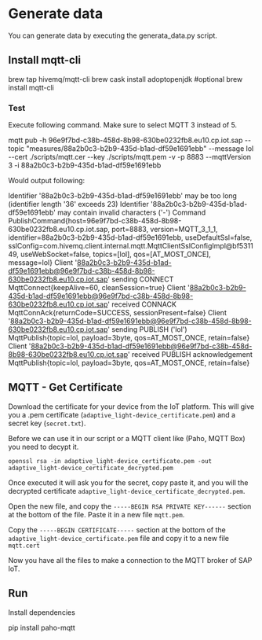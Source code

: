 # Generate data

You can generate data by executing the generata_data.py script.

## Install mqtt-cli

  brew tap hivemq/mqtt-cli
  brew cask install adoptopenjdk #optional
  brew install mqtt-cli

### Test

Execute following command. Make sure to select MQTT 3 instead of 5.

  mqtt pub -h 96e9f7bd-c38b-458d-8b98-630be0232fb8.eu10.cp.iot.sap --topic "measures/88a2b0c3-b2b9-435d-b1ad-df59e1691ebb" --message lol --cert ./scripts/mqtt.cer --key ./scripts/mqtt.pem -v -p 8883 --mqttVersion 3 -i 88a2b0c3-b2b9-435d-b1ad-df59e1691ebb

Would output following:

  Identifier '88a2b0c3-b2b9-435d-b1ad-df59e1691ebb' may be too long (identifier length '36' exceeds 23)
  Identifier '88a2b0c3-b2b9-435d-b1ad-df59e1691ebb' may contain invalid characters ('-')
  Command PublishCommand{host=96e9f7bd-c38b-458d-8b98-630be0232fb8.eu10.cp.iot.sap, port=8883, version=MQTT_3_1_1, identifier=88a2b0c3-b2b9-435d-b1ad-df59e1691ebb, useDefaultSsl=false, sslConfig=com.hivemq.client.internal.mqtt.MqttClientSslConfigImpl@bf531149, useWebSocket=false, topics=[lol], qos=[AT_MOST_ONCE], message=lol}
  Client '88a2b0c3-b2b9-435d-b1ad-df59e1691ebb@96e9f7bd-c38b-458d-8b98-630be0232fb8.eu10.cp.iot.sap' sending CONNECT MqttConnect{keepAlive=60, cleanSession=true}
  Client '88a2b0c3-b2b9-435d-b1ad-df59e1691ebb@96e9f7bd-c38b-458d-8b98-630be0232fb8.eu10.cp.iot.sap' received CONNACK MqttConnAck{returnCode=SUCCESS, sessionPresent=false}
  Client '88a2b0c3-b2b9-435d-b1ad-df59e1691ebb@96e9f7bd-c38b-458d-8b98-630be0232fb8.eu10.cp.iot.sap' sending PUBLISH ('lol') MqttPublish{topic=lol, payload=3byte, qos=AT_MOST_ONCE, retain=false}
  Client '88a2b0c3-b2b9-435d-b1ad-df59e1691ebb@96e9f7bd-c38b-458d-8b98-630be0232fb8.eu10.cp.iot.sap' received PUBLISH acknowledgement MqttPublish{topic=lol, payload=3byte, qos=AT_MOST_ONCE, retain=false}


## MQTT - Get Certificate

Download the certificate for your device from the IoT platform. This will give you a .pem certificate (`adaptive_light-device_certificate.pem`) and a secret key (`secret.txt`).

Before we can use it in our script or a MQTT client like (Paho, MQTT Box) you need to decypt it.

    openssl rsa -in adaptive_light-device_certificate.pem -out adaptive_light-device_certificate_decrypted.pem

Once executed it will ask you for the secret, copy paste it, and you will the decrypted certificate `adaptive_light-device_certificate_decrypted.pem`.

Open the new file, and copy the `-----BEGIN RSA PRIVATE KEY------` section at the bottom of the file. Paste it in a new file `mqtt.pem`.

Copy the `-----BEGIN CERTIFICATE-----` section at the bottom of the `adaptive_light-device_certificate.pem` file and copy it to a new file `mqtt.cert`

Now you have all the files to make a connection to the MQTT broker of SAP IoT.

## Run

Install dependencies

  pip install paho-mqtt
